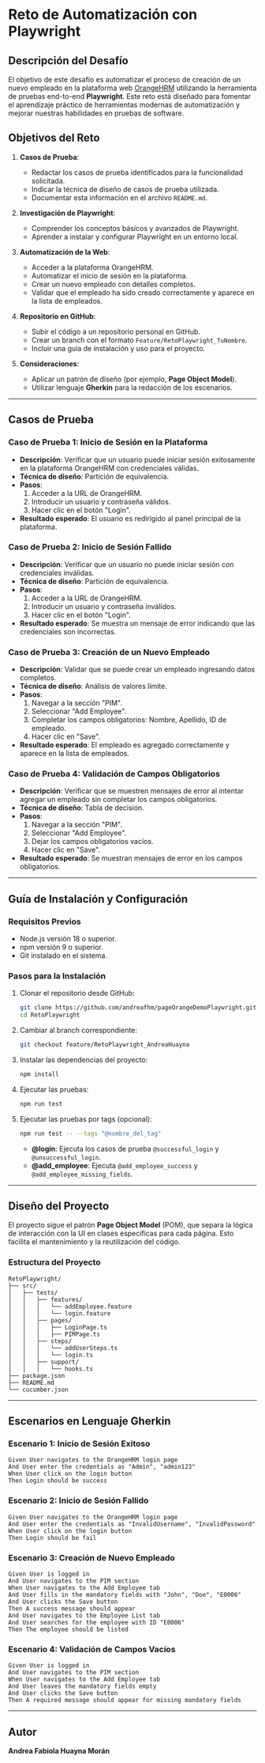 # Reto de Automatización con Playwright

## Descripción del Desafío
El objetivo de este desafío es automatizar el proceso de creación de un nuevo empleado en la plataforma web [OrangeHRM](https://opensource-demo.orangehrmlive.com/web/index.php/auth/login) utilizando la herramienta de pruebas end-to-end **Playwright**. Este reto está diseñado para fomentar el aprendizaje práctico de herramientas modernas de automatización y mejorar nuestras habilidades en pruebas de software.

## Objetivos del Reto

1. **Casos de Prueba**:
   - Redactar los casos de prueba identificados para la funcionalidad solicitada.
   - Indicar la técnica de diseño de casos de prueba utilizada.
   - Documentar esta información en el archivo `README.md`.

2. **Investigación de Playwright**:
   - Comprender los conceptos básicos y avanzados de Playwright.
   - Aprender a instalar y configurar Playwright en un entorno local.

3. **Automatización de la Web**:
   - Acceder a la plataforma OrangeHRM.
   - Automatizar el inicio de sesión en la plataforma.
   - Crear un nuevo empleado con detalles completos.
   - Validar que el empleado ha sido creado correctamente y aparece en la lista de empleados.

4. **Repositorio en GitHub**:
   - Subir el código a un repositorio personal en GitHub.
   - Crear un branch con el formato `Feature/RetoPlaywright_TuNombre`.
   - Incluir una guía de instalación y uso para el proyecto.

5. **Consideraciones**:
   - Aplicar un patrón de diseño (por ejemplo, **Page Object Model**).
   - Utilizar lenguaje **Gherkin** para la redacción de los escenarios.

---

## Casos de Prueba

### Caso de Prueba 1: Inicio de Sesión en la Plataforma
- **Descripción**: Verificar que un usuario puede iniciar sesión exitosamente en la plataforma OrangeHRM con credenciales válidas.
- **Técnica de diseño**: Partición de equivalencia.
- **Pasos**:
  1. Acceder a la URL de OrangeHRM.
  2. Introducir un usuario y contraseña válidos.
  3. Hacer clic en el botón "Login".
- **Resultado esperado**: El usuario es redirigido al panel principal de la plataforma.

### Caso de Prueba 2: Inicio de Sesión Fallido
- **Descripción**: Verificar que un usuario no puede iniciar sesión con credenciales inválidas.
- **Técnica de diseño**: Partición de equivalencia.
- **Pasos**:
  1. Acceder a la URL de OrangeHRM.
  2. Introducir un usuario y contraseña inválidos.
  3. Hacer clic en el botón "Login".
- **Resultado esperado**: Se muestra un mensaje de error indicando que las credenciales son incorrectas.

### Caso de Prueba 3: Creación de un Nuevo Empleado
- **Descripción**: Validar que se puede crear un empleado ingresando datos completos.
- **Técnica de diseño**: Análisis de valores límite.
- **Pasos**:
  1. Navegar a la sección "PIM".
  2. Seleccionar "Add Employee".
  3. Completar los campos obligatorios: Nombre, Apellido, ID de empleado.
  4. Hacer clic en "Save".
- **Resultado esperado**: El empleado es agregado correctamente y aparece en la lista de empleados.

### Caso de Prueba 4: Validación de Campos Obligatorios
- **Descripción**: Verificar que se muestren mensajes de error al intentar agregar un empleado sin completar los campos obligatorios.
- **Técnica de diseño**: Tabla de decisión.
- **Pasos**:
  1. Navegar a la sección "PIM".
  2. Seleccionar "Add Employee".
  3. Dejar los campos obligatorios vacíos.
  4. Hacer clic en "Save".
- **Resultado esperado**: Se muestran mensajes de error en los campos obligatorios.

---

## Guía de Instalación y Configuración

### Requisitos Previos
- Node.js versión 18 o superior.
- npm versión 9 o superior.
- Git instalado en el sistema.

### Pasos para la Instalación
1. Clonar el repositorio desde GitHub:
   ```bash
   git clone https://github.com/andreafhm/pageOrangeDemoPlaywright.git
   cd RetoPlaywright
   ```
2. Cambiar al branch correspondiente:
   ```bash
   git checkout feature/RetoPlaywright_AndreaHuayna
   ```
3. Instalar las dependencias del proyecto:
   ```bash
   npm install
   ```
4. Ejecutar las pruebas:
   ```bash
   npm run test
   ```

5. Ejecutar las pruebas por tags (opcional):
   ```bash
   npm run test -- --tags "@nombre_del_tag"
   ```
   - **@login**: Ejecuta los casos de prueba `@successful_login` y `@unsuccessful_login`.
   - **@add_employee**: Ejecuta `@add_employee_success` y `@add_employee_missing_fields`.

---

## Diseño del Proyecto
El proyecto sigue el patrón **Page Object Model** (POM), que separa la lógica de interacción con la UI en clases específicas para cada página. Esto facilita el mantenimiento y la reutilización del código.

### Estructura del Proyecto
```
RetoPlaywright/
├── src/
│   ├── tests/
│   │   ├── features/
│   │   │   └── addEmployee.feature
│   │   │   └── login.feature
│   │   ├── pages/
│   │   │   ├── LoginPage.ts
│   │   │   ├── PIMPage.ts
│   │   ├── steps/
│   │   │   └── addUserSteps.ts
│   │   │   └── login.ts
│   │   ├── support/
│   │   │   └── hooks.ts
├── package.json
├── README.md
└── cucumber.json
```

---

## Escenarios en Lenguaje Gherkin

### Escenario 1: Inicio de Sesión Exitoso
```gherkin
Given User navigates to the OrangeHRM login page
And User enter the credentials as "Admin", "admin123"
When User click on the login button
Then Login should be success
```
### Escenario 2: Inicio de Sesión Fallido
```gherkin
Given User navigates to the OrangeHRM login page
And User enter the credentials as "InvalidUsername", "InvalidPassword"
When User click on the login button
Then Login should be fail
```

### Escenario 3: Creación de Nuevo Empleado
```gherkin
Given User is logged in
And User navigates to the PIM section
When User navigates to the Add Employee tab
And User fills in the mandatory fields with "John", "Doe", "E0006"
And User clicks the Save button
Then A success message should appear
And User navigates to the Employee List tab
And User searches for the employee with ID "E0006"
Then The employee should be listed
```

### Escenario 4: Validación de Campos Vacíos
```gherkin
Given User is logged in
And User navigates to the PIM section
When User navigates to the Add Employee tab
And User leaves the mandatory fields empty
And User clicks the Save button
Then A required message should appear for missing mandatory fields
```
---

## Autor
**Andrea Fabiola Huayna Morán**
